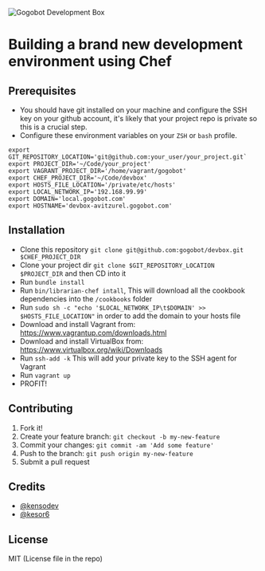 ![Gogobot Development Box](http://aviioblog.s3.amazonaws.com/gogobot-devbox.png)

# Building a brand new development environment using Chef

## Prerequisites

* You should have git installed on your machine and configure the SSH key on your github account, it's likely that your project repo is private so this is a crucial step.
* Configure these environment variables on your `ZSH` or `bash` profile.

```shell
export GIT_REPOSITORY_LOCATION='git@github.com:your_user/your_project.git`
export PROJECT_DIR='~/Code/your_project'
export VAGRANT_PROJECT_DIR='/home/vagrant/gogobot'
export CHEF_PROJECT_DIR='~/Code/devbox'
export HOSTS_FILE_LOCATION='/private/etc/hosts'
export LOCAL_NETWORK_IP='192.168.99.99'
export DOMAIN='local.gogobot.com'
export HOSTNAME='devbox-avitzurel.gogobot.com'
```

## Installation

* Clone this repository `git clone git@github.com:gogobot/devbox.git
  $CHEF_PROJECT_DIR`
* Clone your project dir `git clone $GIT_REPOSITORY_LOCATION $PROJECT_DIR` and
  then CD into it
* Run `bundle install`
* Run `bin/librarian-chef intall`, This will download all the cookbook
  dependencies into the `/cookbooks` folder
* Run `sudo sh -c "echo '$LOCAL_NETWORK_IP\t$DOMAIN' >> $HOSTS_FILE_LOCATION"`
  in order to add the domain to your hosts file
* Download and install Vagrant from: https://www.vagrantup.com/downloads.html
* Download and install VirtualBox from: https://www.virtualbox.org/wiki/Downloads
* Run `ssh-add -k` This will add your private key to the SSH agent for Vagrant
* Run `vagrant up`
* PROFIT!

## Contributing

 1. Fork it!
 2. Create your feature branch: `git checkout -b my-new-feature`
 3. Commit your changes: `git commit -am 'Add some feature'`
 4. Push to the branch: `git push origin my-new-feature`
 5. Submit a pull request

## Credits

* [@kensodev](http://twitter.com/KensoDev)
* [@kesor6](https://twitter.com/kesor6)

## License

MIT (License file in the repo)
